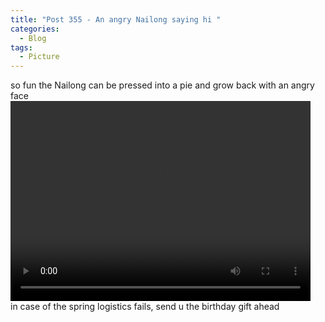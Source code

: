 ```yaml
---
title: "Post 355 - An angry Nailong saying hi "
categories:
  - Blog
tags:
  - Picture
---
```



so fun the Nailong can be pressed into a pie and grow back with an angry face
<video width="480" height="320" controls="controls">
  <source src="https://i.imgur.com/HHDb7Xd.mp4" type="video/mp4">
</video>
<br/>
in case of the spring logistics fails, send u the birthday gift ahead


<script src="https://utteranc.es/client.js"
        repo="serendipityinlife/serendipityinlife.github.io"
        issue-term="pathname"
        theme="github-light"
        crossorigin="anonymous"
        async>
</script>



